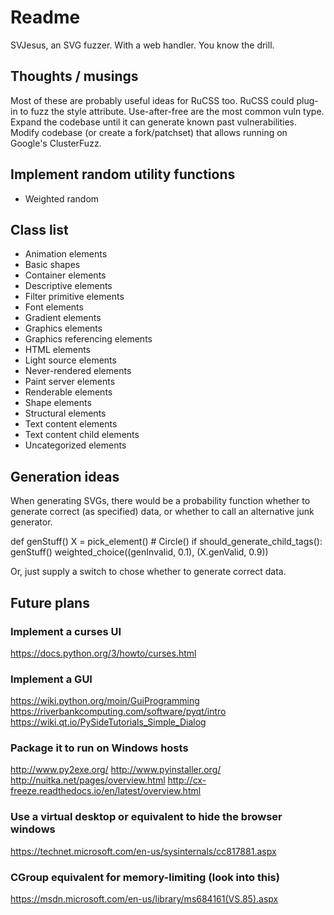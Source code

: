 # Readme
SVJesus, an SVG fuzzer. With a web handler. You know the drill.

## Thoughts / musings
Most of these are probably useful ideas for RuCSS too.
RuCSS could plug-in to fuzz the style attribute.
Use-after-free are the most common vuln type.
Expand the codebase until it can generate known past vulnerabilities.
Modify codebase (or create a fork/patchset) that allows running on Google's ClusterFuzz.

## Implement random utility functions
- Weighted random

## Class list
- Animation elements
- Basic shapes
- Container elements
- Descriptive elements
- Filter primitive elements
- Font elements
- Gradient elements
- Graphics elements
- Graphics referencing elements
- HTML elements
- Light source elements
- Never-rendered elements
- Paint server elements
- Renderable elements
- Shape elements
- Structural elements
- Text content elements
- Text content child elements
- Uncategorized elements

## Generation ideas
When generating SVGs, there would be a probability function whether to generate 
correct (as specified) data, or whether to call an alternative junk generator.

def genStuff()
	X = pick_element() # Circle()
	if should_generate_child_tags():
		genStuff()
	weighted_choice((genInvalid, 0.1), (X.genValid, 0.9))

Or, just supply a switch to chose whether to generate correct data.

## Future plans
### Implement a curses UI
https://docs.python.org/3/howto/curses.html

### Implement a GUI
https://wiki.python.org/moin/GuiProgramming
https://riverbankcomputing.com/software/pyqt/intro
https://wiki.qt.io/PySideTutorials_Simple_Dialog

### Package it to run on Windows hosts
http://www.py2exe.org/
http://www.pyinstaller.org/
http://nuitka.net/pages/overview.html
http://cx-freeze.readthedocs.io/en/latest/overview.html

### Use a virtual desktop or equivalent to hide the browser windows 
https://technet.microsoft.com/en-us/sysinternals/cc817881.aspx

### CGroup equivalent for memory-limiting (look into this)
https://msdn.microsoft.com/en-us/library/ms684161(VS.85).aspx